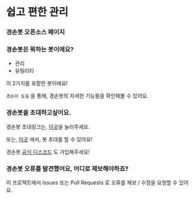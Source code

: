 # 쉽고 편한 관리

### 경손봇 오픈소스 페이지

### 경손봇은 뭐하는 봇이에요?

* 관리
* 유틸리티

이 2가지를 포함한 봇이에요!

`경손아 도움` 을 통해, 경손봇의 자세한 기능들을 확인해볼 수 있어요.

### 경손봇을 초대하고싶어요.
경손봇 초대링크는, [이곳](https://bit.ly/경손봇)을 눌러주세요.

또는, [이곳](https://koreanbots.dev/bots/764909529845596190) 에서, 봇 초대를 할 수 있어요!

경손봇 [공식 디스코드](https://discord.gg/4uwv3UVEwv) 도 가입해주세요!

### 경손봇 오류를 발견했어요, 어디로 제보해야하죠?
이 프로젝트에서 Issues 또는 Pull Requests 로 오류를 제보 / 수정을 요청할 수 있어요.

